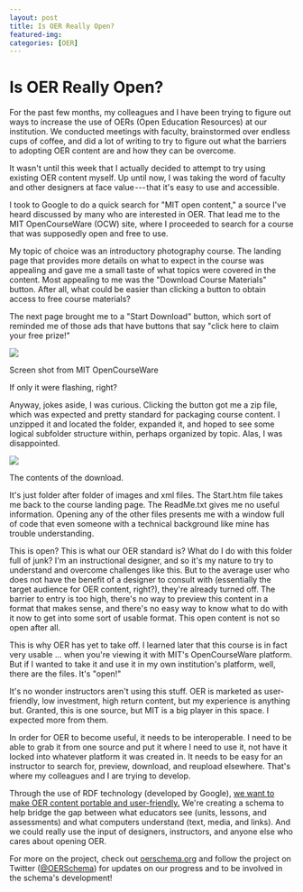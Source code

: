 ```yaml
---
layout: post
title: Is OER Really Open?
featured-img:
categories: [OER]
---
```


Is OER Really Open?
===================

For the past few months, my colleagues and I have been trying to figure out ways to increase the use of OERs (Open Education Resources) at our institution. We conducted meetings with faculty, brainstormed over endless cups of coffee, and did a lot of writing to try to figure out what the barriers to adopting OER content are and how they can be overcome.

It wasn't until this week that I actually decided to attempt to try using existing OER content myself. Up until now, I was taking the word of faculty and other designers at face value --- that it's easy to use and accessible.

I took to Google to do a quick search for "MIT open content," a source I've heard discussed by many who are interested in OER. That lead me to the MIT OpenCourseWare (OCW) site, where I proceeded to search for a course that was supposedly open and free to use.

My topic of choice was an introductory photography course. The landing page that provides more details on what to expect in the course was appealing and gave me a small taste of what topics were covered in the content. Most appealing to me was the "Download Course Materials" button. After all, what could be easier than clicking a button to obtain access to free course materials?

The next page brought me to a "Start Download" button, which sort of reminded me of those ads that have buttons that say "click here to claim your free prize!"

![](https://cdn-images-1.medium.com/max/800/1*gcdeESapHey4eEkpHjsIAw.png)

Screen shot from MIT OpenCourseWare

If only it were flashing, right?

Anyway, jokes aside, I was curious. Clicking the button got me a zip file, which was expected and pretty standard for packaging course content. I unzipped it and located the folder, expanded it, and hoped to see some logical subfolder structure within, perhaps organized by topic. Alas, I was disappointed.

![](https://cdn-images-1.medium.com/max/800/1*Df1TfU5m29EvIcFq3p0_yg.png)

The contents of the download.

It's just folder after folder of images and xml files. The Start.htm file takes me back to the course landing page. The ReadMe.txt gives me no useful information. Opening any of the other files presents me with a window full of code that even someone with a technical background like mine has trouble understanding.

This is open? This is what our OER standard is? What do I do with this folder full of junk? I'm an instructional designer, and so it's my nature to try to understand and overcome challenges like this. But to the average user who does not have the benefit of a designer to consult with (essentially the target audience for OER content, right?), they're already turned off. The barrier to entry is too high, there's no way to preview this content in a format that makes sense, and there's no easy way to know what to do with it now to get into some sort of usable format. This open content is not so open after all.

This is why OER has yet to take off. I learned later that this course is in fact very usable ... when you're viewing it with MIT's OpenCourseWare platform. But if I wanted to take it and use it in my own institution's platform, well, there are the files. It's "open!"

It's no wonder instructors aren't using this stuff. OER is marketed as user-friendly, low investment, high return content, but my experience is anything but. Granted, this is one source, but MIT is a big player in this space. I expected more from them.

In order for OER to become useful, it needs to be interoperable. I need to be able to grab it from one source and put it where I need to use it, not have it locked into whatever platform it was created in. It needs to be easy for an instructor to search for, preview, download, and reupload elsewhere. That's where my colleagues and I are trying to develop.

Through the use of RDF technology (developed by Google), [we want to make OER content portable and user-friendly.](http://www.collinsartanddesign.com/blog/2016/5/27/interoperable-open-education-resources-oer) We're creating a schema to help bridge the gap between what educators see (units, lessons, and assessments) and what computers understand (text, media, and links). And we could really use the input of designers, instructors, and anyone else who cares about opening OER.

For more on the project, check out [oerschema.org](http://oerschema.org) and follow the project on Twitter ([@OERSchema](http://twitter.com/oerschema)) for updates on our progress and to be involved in the schema's development!
